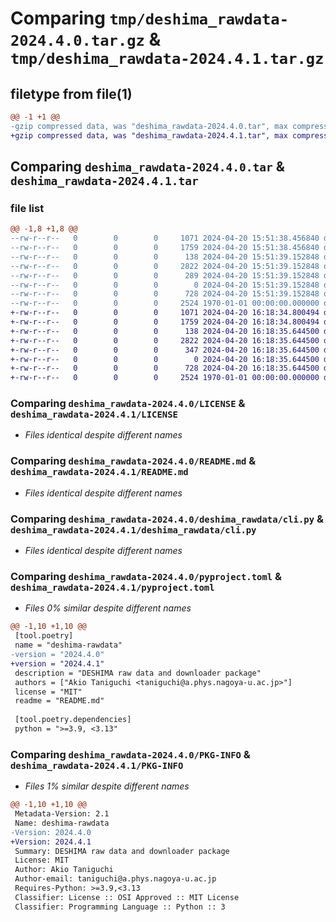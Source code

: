 # Comparing `tmp/deshima_rawdata-2024.4.0.tar.gz` & `tmp/deshima_rawdata-2024.4.1.tar.gz`

## filetype from file(1)

```diff
@@ -1 +1 @@
-gzip compressed data, was "deshima_rawdata-2024.4.0.tar", max compression
+gzip compressed data, was "deshima_rawdata-2024.4.1.tar", max compression
```

## Comparing `deshima_rawdata-2024.4.0.tar` & `deshima_rawdata-2024.4.1.tar`

### file list

```diff
@@ -1,8 +1,8 @@
--rw-r--r--   0        0        0     1071 2024-04-20 15:51:38.456840 deshima_rawdata-2024.4.0/LICENSE
--rw-r--r--   0        0        0     1759 2024-04-20 15:51:38.456840 deshima_rawdata-2024.4.0/README.md
--rw-r--r--   0        0        0      138 2024-04-20 15:51:39.152848 deshima_rawdata-2024.4.0/deshima_rawdata/__init__.py
--rw-r--r--   0        0        0     2822 2024-04-20 15:51:39.152848 deshima_rawdata-2024.4.0/deshima_rawdata/cli.py
--rw-r--r--   0        0        0      289 2024-04-20 15:51:39.152848 deshima_rawdata-2024.4.0/deshima_rawdata/data.csv
--rw-r--r--   0        0        0        0 2024-04-20 15:51:39.152848 deshima_rawdata-2024.4.0/deshima_rawdata/py.typed
--rw-r--r--   0        0        0      728 2024-04-20 15:51:39.152848 deshima_rawdata-2024.4.0/pyproject.toml
--rw-r--r--   0        0        0     2524 1970-01-01 00:00:00.000000 deshima_rawdata-2024.4.0/PKG-INFO
+-rw-r--r--   0        0        0     1071 2024-04-20 16:18:34.800494 deshima_rawdata-2024.4.1/LICENSE
+-rw-r--r--   0        0        0     1759 2024-04-20 16:18:34.800494 deshima_rawdata-2024.4.1/README.md
+-rw-r--r--   0        0        0      138 2024-04-20 16:18:35.644500 deshima_rawdata-2024.4.1/deshima_rawdata/__init__.py
+-rw-r--r--   0        0        0     2822 2024-04-20 16:18:35.644500 deshima_rawdata-2024.4.1/deshima_rawdata/cli.py
+-rw-r--r--   0        0        0      347 2024-04-20 16:18:35.644500 deshima_rawdata-2024.4.1/deshima_rawdata/data.csv
+-rw-r--r--   0        0        0        0 2024-04-20 16:18:35.644500 deshima_rawdata-2024.4.1/deshima_rawdata/py.typed
+-rw-r--r--   0        0        0      728 2024-04-20 16:18:35.644500 deshima_rawdata-2024.4.1/pyproject.toml
+-rw-r--r--   0        0        0     2524 1970-01-01 00:00:00.000000 deshima_rawdata-2024.4.1/PKG-INFO
```

### Comparing `deshima_rawdata-2024.4.0/LICENSE` & `deshima_rawdata-2024.4.1/LICENSE`

 * *Files identical despite different names*

### Comparing `deshima_rawdata-2024.4.0/README.md` & `deshima_rawdata-2024.4.1/README.md`

 * *Files identical despite different names*

### Comparing `deshima_rawdata-2024.4.0/deshima_rawdata/cli.py` & `deshima_rawdata-2024.4.1/deshima_rawdata/cli.py`

 * *Files identical despite different names*

### Comparing `deshima_rawdata-2024.4.0/pyproject.toml` & `deshima_rawdata-2024.4.1/pyproject.toml`

 * *Files 0% similar despite different names*

```diff
@@ -1,10 +1,10 @@
 [tool.poetry]
 name = "deshima-rawdata"
-version = "2024.4.0"
+version = "2024.4.1"
 description = "DESHIMA raw data and downloader package"
 authors = ["Akio Taniguchi <taniguchi@a.phys.nagoya-u.ac.jp>"]
 license = "MIT"
 readme = "README.md"
 
 [tool.poetry.dependencies]
 python = ">=3.9, <3.13"
```

### Comparing `deshima_rawdata-2024.4.0/PKG-INFO` & `deshima_rawdata-2024.4.1/PKG-INFO`

 * *Files 1% similar despite different names*

```diff
@@ -1,10 +1,10 @@
 Metadata-Version: 2.1
 Name: deshima-rawdata
-Version: 2024.4.0
+Version: 2024.4.1
 Summary: DESHIMA raw data and downloader package
 License: MIT
 Author: Akio Taniguchi
 Author-email: taniguchi@a.phys.nagoya-u.ac.jp
 Requires-Python: >=3.9,<3.13
 Classifier: License :: OSI Approved :: MIT License
 Classifier: Programming Language :: Python :: 3
```

